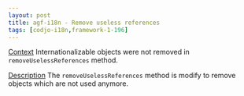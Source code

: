 ```yaml
---
layout: post
title: agf-i18n - Remove useless references
tags: [codjo-i18n,framework-1-196]
---
```

<u>Context</u>
Internationalizable objects were not removed in ```removeUselessReferences``` method.

<u>Description</u>
The ```removeUselessReferences``` method is modify to remove objects which are not used anymore.